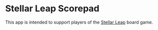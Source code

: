 # Stellar Leap Scorepad

This app is intended to support players of the [Stellar Leap](http://weirdgiraffegames.com/stellar-leap.php) board game. 


